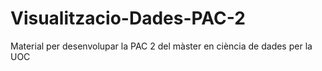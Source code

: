 # Visualitzacio-Dades-PAC-2
Material per desenvolupar la PAC 2 del màster en ciència de dades per la UOC
